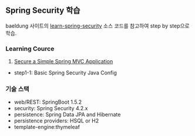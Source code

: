 ## Spring Security 학습

baeldung 사이트의 [learn-spring-security](https://github.com/eugenp/learn-spring-security) 소스 코드를 참고하여 step by step으로 학습.

### Learning Cource
1. [Secure a ﻿﻿Simple﻿﻿ Spring MVC Application](https://github.com/ggulmool/learn-spring-security/tree/step1)
  - step1-1: Basic Spring Security Java Config

### 기술 스택
- web/REST: SpringBoot 1.5.2
- security: Spring Security 4.2.x
- persistence: Spring Data JPA and Hibernate
- persistence providers: HSQL or H2
- template-engine:thymeleaf
